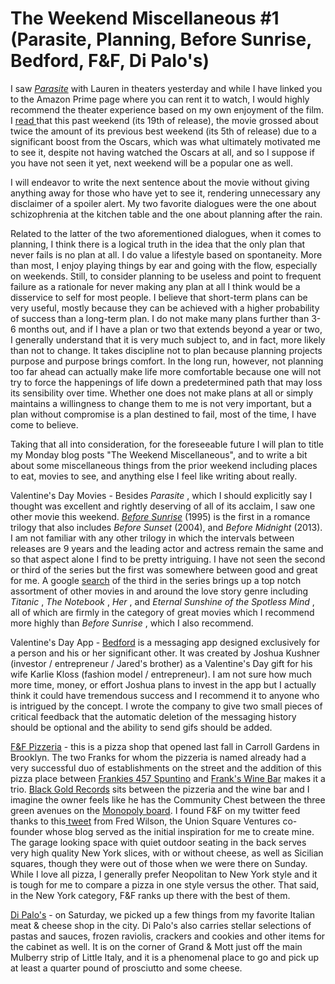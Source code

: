 # The Weekend Miscellaneous #1 (Parasite, Planning, Before Sunrise, Bedford, F&F, Di Palo's)

I saw _[Parasite](https://www.amazon.com/gp/video/detail/B07YM26GDX/ref=atv_dl_rdr)_ with Lauren in theaters yesterday and while I have linked you to the Amazon Prime page where you can rent it to watch, I would highly recommend the theater experience based on my own enjoyment of the film. I [read ](https://en.wikipedia.org/wiki/Parasite_\(2019_film\))that this past weekend (its 19th of release), the movie grossed about twice the amount of its previous best weekend (its 5th of release) due to a significant boost from the Oscars, which was what ultimately motivated me to see it, despite not having watched the Oscars at all, and so I suppose if you have not seen it yet, next weekend will be a popular one as well.

I will endeavor to write the next sentence about the movie without giving anything away for those who have yet to see it, rendering unnecessary any disclaimer of a spoiler alert. My two favorite dialogues were the one about schizophrenia at the kitchen table and the one about planning after the rain.

Related to the latter of the two aforementioned dialogues, when it comes to planning, I think there is a logical truth in the idea that the only plan that never fails is no plan at all. I do value a lifestyle based on spontaneity. More than most, I enjoy playing things by ear and going with the flow, especially on weekends. Still, to consider planning to be useless and point to frequent failure as a rationale for never making any plan at all I think would be a disservice to self for most people. I believe that short-term plans can be very useful, mostly because they can be achieved with a higher probability of success than a long-term plan. I do not make many plans further than 3-6 months out, and if I have a plan or two that extends beyond a year or two, I generally understand that it is very much subject to, and in fact, more likely than not to change. It takes discipline not to plan because planning projects purpose and purpose brings comfort. In the long run, however, not planning too far ahead can actually make life more comfortable because one will not try to force the happenings of life down a predetermined path that may loss its sensibility over time. Whether one does not make plans at all or simply maintains a willingness to change them to me is not very important, but a plan without compromise is a plan destined to fail, most of the time, I have come to believe.

Taking that all into consideration, for the foreseeable future I will plan to title my Monday blog posts "The Weekend Miscellaneous", and to write a bit about some miscellaneous things from the prior weekend including places to eat, movies to see, and anything else I feel like writing about really.

Valentine's Day Movies - Besides _Parasite_ , which I should explicitly say I thought was excellent and rightly deserving of all of its acclaim, I saw one other movie this weekend. _[Before Sunrise](https://www.amazon.com/gp/video/detail/B00C2C5DGK/ref=atv_dl_rdr)_ (1995) is the first in a romance trilogy that also includes _Before Sunset_ (2004), and _Before Midnight_ (2013). I am not familiar with any other trilogy in which the intervals between releases are 9 years and the leading actor and actress remain the same and so that aspect alone I find to be pretty intriguing. I have not seen the second or third of the series but the first was somewhere between good and great for me. A google [search](https://www.google.com/search?q=before+midngiht&oq=before+midngiht&aqs=chrome..69i57j0l7.2647j0j7&sourceid=chrome&ie=UTF-8) of the third in the series brings up a top notch assortment of other movies in and around the love story genre including _Titanic_ , _The Notebook_ , _Her_ , and _Eternal Sunshine of the Spotless Mind_ , all of which are firmly in the category of great movies which I recommend more highly than _Before Sunrise_ , which I also recommend.

Valentine's Day App - [Bedford](https://apps.apple.com/us/app/bedford/id1497297359) is a messaging app designed exclusively for a person and his or her significant other. It was created by Joshua Kushner (investor / entrepreneur / Jared's brother) as a Valentine's Day gift for his wife Karlie Kloss (fashion model / entrepreneur). I am not sure how much more time, money, or effort Joshua plans to invest in the app but I actually think it could have tremendous success and I recommend it to anyone who is intrigued by the concept. I wrote the company to give two small pieces of critical feedback that the automatic deletion of the messaging history should be optional and the ability to send gifs should be added.

[F&F Pizzeria](https://www.franks.pizza/) \- this is a pizza shop that opened last fall in Carroll Gardens in Brooklyn. The two Franks for whom the pizzeria is named already had a very successful duo of establishments on the street and the addition of this pizza place between [Frankies 457 Spuntino](https://www.frankiesspuntino.com/457) and [Frank's Wine Bar](https://frankswinebar.com/) makes it a trio. [Black Gold Records](https://blackgoldbrooklyn.com/) sits between the pizzeria and the wine bar and I imagine the owner feels like he has the Community Chest between the three green avenues on the [Monopoly board](https://www.google.com/search?q=monopoly+board&sxsrf=ACYBGNSXcToS11GZJt97LXtcazGMkx5u7Q:1581954564471&tbm=isch&source=iu&ictx=1&fir=NHsvGgjpIZszEM%253A%252C6yXRDXKz0gibkM%252C_&vet=1&usg=AI4_-kSrHtJraIpdBQJXMJUnT238djBoGQ&sa=X&ved=2ahUKEwj1zfb-99jnAhXLhXIEHaAjDk8Q9QEwAHoECAkQMA#imgrc=E_g6BtxBvMhIdM). I found F&F on my twitter feed thanks to this[ tweet](https://twitter.com/fredwilson/status/1228369944242311168) from Fred Wilson, the Union Square Ventures co-founder whose blog served as the initial inspiration for me to create mine. The garage looking space with quiet outdoor seating in the back serves very high quality New York slices, with or without cheese, as well as Sicilian squares, though they were out of those when we were there on Sunday. While I love all pizza, I generally prefer Neopolitan to New York style and it is tough for me to compare a pizza in one style versus the other. That said, in the New York category, F&F ranks up there with the best of them.

[Di Palo's](https://www.nytimes.com/2019/04/17/t-magazine/di-palos-nyc-store.html) \- on Saturday, we picked up a few things from my favorite Italian meat & cheese shop in the city. Di Palo's also carries stellar selections of pastas and sauces, frozen raviolis, crackers and cookies and other items for the cabinet as well. It is on the corner of Grand & Mott just off the main Mulberry strip of Little Italy, and it is a phenomenal place to go and pick up at least a quarter pound of prosciutto and some cheese.
